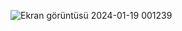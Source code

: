 ![Ekran görüntüsü 2024-01-19 001239](https://github.com/astrolil0/astrolil0/assets/113148482/0e0752f5-ae45-4ab8-8bc5-c87aaaa079f0)

<!--![Uploading Ekran görüntüsü 2024-01-19 001239.png…]()

![Uploading Ekran görüntüsü 2024-01-19 001239.png…]()

**astrolil0/astrolil0** is a ✨ _special_ ✨ repo
sitory because its `README.md` (this file) appears on your GitHub profile.
![Thinkpad, Metropolis, and Arch, a match made in heaven!](https://github.com/astrolil0/astrolil0/assets/113148482/976e4755-5dff-450e-8d6f-44bafd639998)
![Thinkpad, Metropolis, and Arch, a match made in heaven!](https://github.com/astrolil0/astrolil0/assets/113148482/bd889c05-fa61-49f9-a4cd-34cbcf1ab64d)
<img width="516" alt="Screen Shot 2024-01-16 at 4 53 07 PM" src="https://github.com/astrolil0/astrolil0/assets/113148482/adeb0aa7-0dc1-458c-9698-af6a6f28833b"> ,

<img width="516" alt="Screen Shot 2024-01-16 at 4 53 07 PM" src="https://github.com/astrolil0/astrolil0/assets/113148482/adeb0aa7-0dc1-458c-9698-af6a6f28833b">    


![My IBM ThinkPad s30_](https://github.com/astrolil0/astrolil0/assets/113148482/75bb60d8-025f-414e-b923-56bbdc39ae7e)
Here are some ideas to get you started:

- 🔭 I’m currently working on ...
- 🌱 I’m currently learning ...
- 👯 I’m looking to collaborate on ...
- 🤔 I’m looking for help with ...
- 💬 Ask me about ...
- 📫 How to reach me: ...
- 😄 Pronouns: ...
- ⚡ Fun fact: ...
-->
